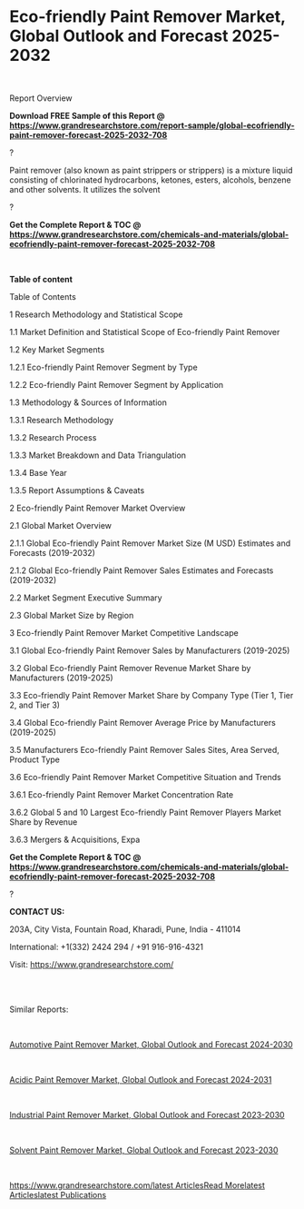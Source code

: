 <h1>Eco-friendly Paint Remover Market, Global Outlook and Forecast 2025-2032</h1><br/><p>Report Overview</p>
 
 
 
 <div><b>Download FREE Sample of this Report @ <a href="https://www.grandresearchstore.com/report-sample/global-ecofriendly-paint-remover-forecast-2025-2032-708">https://www.grandresearchstore.com/report-sample/global-ecofriendly-paint-remover-forecast-2025-2032-708</a></b></div>
 
 
 
 <p>? </p>
 
 
 
 <p>Paint remover (also known as paint strippers or strippers) is a mixture liquid consisting of chlorinated hydrocarbons, ketones, esters, alcohols, benzene and other solvents. It utilizes the solvent</p>
 
 
 
 <p>? </p>
 
 
 
 <div><b>Get the Complete Report & TOC @ <a href="https://www.grandresearchstore.com/chemicals-and-materials/global-ecofriendly-paint-remover-forecast-2025-2032-708">https://www.grandresearchstore.com/chemicals-and-materials/global-ecofriendly-paint-remover-forecast-2025-2032-708</a></b></div>
 
 
 
 <p><br />
 
 <b>Table of content</b></p>
 
 
 
 <p>Table of Contents<br />
 
 1 Research Methodology and Statistical Scope<br />
 
 1.1 Market Definition and Statistical Scope of Eco-friendly Paint Remover<br />
 
 1.2 Key Market Segments<br />
 
 1.2.1 Eco-friendly Paint Remover Segment by Type<br />
 
 1.2.2 Eco-friendly Paint Remover Segment by Application<br />
 
 1.3 Methodology & Sources of Information<br />
 
 1.3.1 Research Methodology<br />
 
 1.3.2 Research Process<br />
 
 1.3.3 Market Breakdown and Data Triangulation<br />
 
 1.3.4 Base Year<br />
 
 1.3.5 Report Assumptions & Caveats<br />
 
 2 Eco-friendly Paint Remover Market Overview<br />
 
 2.1 Global Market Overview<br />
 
 2.1.1 Global Eco-friendly Paint Remover Market Size (M USD) Estimates and Forecasts (2019-2032)<br />
 
 2.1.2 Global Eco-friendly Paint Remover Sales Estimates and Forecasts (2019-2032)<br />
 
 2.2 Market Segment Executive Summary<br />
 
 2.3 Global Market Size by Region<br />
 
 3 Eco-friendly Paint Remover Market Competitive Landscape<br />
 
 3.1 Global Eco-friendly Paint Remover Sales by Manufacturers (2019-2025)<br />
 
 3.2 Global Eco-friendly Paint Remover Revenue Market Share by Manufacturers (2019-2025)<br />
 
 3.3 Eco-friendly Paint Remover Market Share by Company Type (Tier 1, Tier 2, and Tier 3)<br />
 
 3.4 Global Eco-friendly Paint Remover Average Price by Manufacturers (2019-2025)<br />
 
 3.5 Manufacturers Eco-friendly Paint Remover Sales Sites, Area Served, Product Type<br />
 
 3.6 Eco-friendly Paint Remover Market Competitive Situation and Trends<br />
 
 3.6.1 Eco-friendly Paint Remover Market Concentration Rate<br />
 
 3.6.2 Global 5 and 10 Largest Eco-friendly Paint Remover Players Market Share by Revenue<br />
 
 3.6.3 Mergers & Acquisitions, Expa</p>
 
 
 
 <div><b>Get the Complete Report & TOC @ <a href="https://www.grandresearchstore.com/chemicals-and-materials/global-ecofriendly-paint-remover-forecast-2025-2032-708">https://www.grandresearchstore.com/chemicals-and-materials/global-ecofriendly-paint-remover-forecast-2025-2032-708</a></b></div>
 
 
 
 <p>? </p>
 
 
 
 <p><b>CONTACT US:</b><br />
 
 203A, City Vista, Fountain Road, Kharadi, Pune, India - 411014<br />
 
 International: +1(332) 2424 294 / +91 916-916-4321<br />
 
 Visit: <a href="https://www.grandresearchstore.com/">https://www.grandresearchstore.com/</a><br />
 
 <br />
 
 <br />
 
 Similar Reports:<br />
 
 <br />
 
 <a href="https://www.grandresearchstore.com/chemicals-and-materials/global-automotive-paint-remover-forecast-2024-2030-972">Automotive Paint Remover Market, Global Outlook and Forecast 2024-2030</a><br />
 
 <br />
 
 <a href="https://www.grandresearchstore.com/chemicals-and-materials/global-acidic-paint-remover-forecast-2024-2031-909">Acidic Paint Remover Market, Global Outlook and Forecast 2024-2031</a><br />
 
 <br />
 
 <a href="https://www.grandresearchstore.com/chemicals-and-materials/global-industrial-paint-remover-forecast-2023-2030-492">Industrial Paint Remover Market, Global Outlook and Forecast 2023-2030</a><br />
 
 <br />
 
 <a href="https://www.grandresearchstore.com/chemicals-and-materials/global-solvent-paint-remover-forecast-2023-2030-369">Solvent Paint Remover Market, Global Outlook and Forecast 2023-2030</a><br />
 
 <br />
 
 <a href="https://gyeongbokgung.com">https://www.grandresearchstore.com/</a><a href="https://hallyeomaritime.com">latest Articles</a><a href="https://jingwansa.com">Read More</a><a href="https://nguoiviet.jp/">latest Articles</a><a href="https://www.intelmarketresearch.com/">latest Publications</a></p>